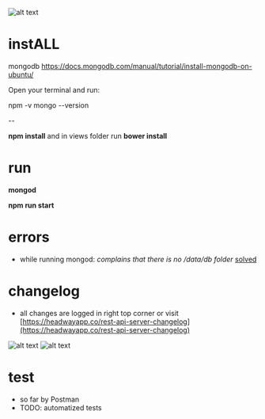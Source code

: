 ![alt text](https://bytebucket.org/outoffhead/rest-api-server/raw/a3745ad8742050080249334bc2c3606655145c97/img/demo.png)

# instALL

mongodb
https://docs.mongodb.com/manual/tutorial/install-mongodb-on-ubuntu/


Open your terminal and run:

npm -v 
mongo --version



--

**npm install** and in views folder run **bower install**

# run

**mongod**

**npm run start**


# errors

- while running mongod: _complains that there is no /data/db folder_ [solved](https://stackoverflow.com/questions/7948789/mongodb-mongod-complains-that-there-is-no-data-db-folder)

# changelog

- all changes are logged in right top corner or visit [https://headwayapp.co/rest-api-server-changelog](https://headwayapp.co/rest-api-server-changelog)

![alt text](https://bytebucket.org/outoffhead/rest-api-server/raw/a3745ad8742050080249334bc2c3606655145c97/img/changelog.png)
![alt text](https://bytebucket.org/outoffhead/rest-api-server/raw/a3745ad8742050080249334bc2c3606655145c97/img/changelog_detail.png)

# test

- so far by Postman
- TODO: automatized tests